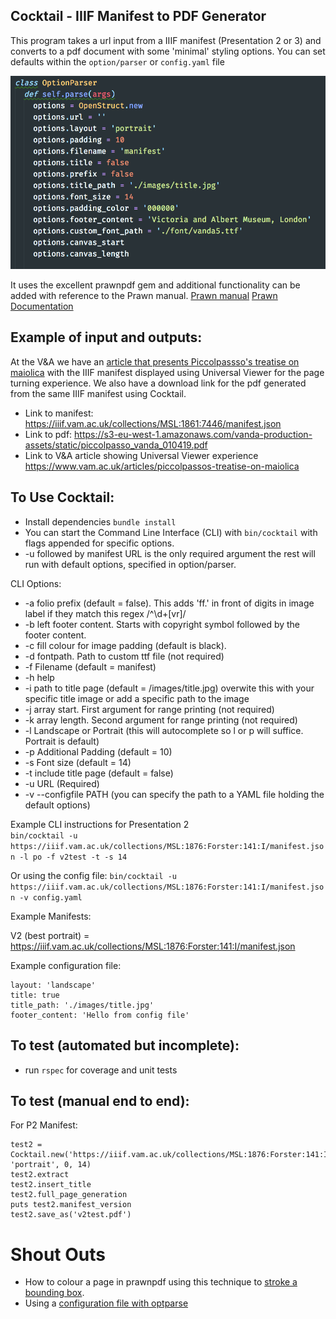 Cocktail - IIIF Manifest to PDF Generator
-----

This program takes a url input from a IIIF manifest (Presentation 2 or 3) and converts to a pdf document with some 'minimal' styling options.
You can set defaults within the `option/parser` or `config.yaml` file

![Default options](images/default_options.png)

It uses the excellent prawnpdf gem and additional functionality can be added with reference to the Prawn manual.
[Prawn manual](http://prawnpdf.org/manual.pdf)
[Prawn Documentation](http://prawnpdf.org/docs/0.11.1/Prawn/Document.html)

Example of input and outputs:
---

At the V&A we have an [article that presents Piccolpassso's treatise on maiolica](https://www.vam.ac.uk/articles/piccolpassos-treatise-on-maiolica) with the IIIF manifest displayed using Universal Viewer for the page turning experience. We also have a download link for the pdf generated from the same IIIF manifest using Cocktail.

- Link to manifest: https://iiif.vam.ac.uk/collections/MSL:1861:7446/manifest.json  
- Link to pdf: https://s3-eu-west-1.amazonaws.com/vanda-production-assets/static/piccolpasso_vanda_010419.pdf  
- Link to V&A article showing Universal Viewer experience https://www.vam.ac.uk/articles/piccolpassos-treatise-on-maiolica


To Use Cocktail:
---

- Install dependencies `bundle install`
- You can start the Command Line Interface (CLI) with `bin/cocktail` with flags appended for specific options. 
- -u followed by manifest URL is the only required argument the rest will run with default options, specified in option/parser.

CLI Options:

- -a folio prefix (default = false). This adds 'ff.' in front of digits in image label if they match this regex /^\d+[vr]/
- -b left footer content. Starts with copyright symbol followed by the footer content.
- -c fill colour for image padding (default is black).
- -d fontpath. Path to custom ttf file (not required)
- -f Filename (default = manifest)
- -h help
- -i path to title page (default = /images/title.jpg) overwite this with your specific title image or add a specific path to the image
- -j array start. First argument for range printing (not required)
- -k array length. Second argument for range printing (not required)
- -l Landscape or Portrait (this will autocomplete so l or p will suffice. Portrait is default)
- -p Additional Padding (default = 10)
- -s Font size (default = 14)
- -t include title page (default = false)
- -u URL (Required)
- -v --configfile PATH (you can specify the path to a YAML file holding the default options)

Example CLI instructions for Presentation 2  
`bin/cocktail -u https://iiif.vam.ac.uk/collections/MSL:1876:Forster:141:I/manifest.json -l po -f v2test -t -s 14`

Or using the config file:
`bin/cocktail -u https://iiif.vam.ac.uk/collections/MSL:1876:Forster:141:I/manifest.json -v config.yaml`


Example Manifests:

V2 (best portrait) = https://iiif.vam.ac.uk/collections/MSL:1876:Forster:141:I/manifest.json

Example configuration file:

```
layout: 'landscape'
title: true
title_path: './images/title.jpg'
footer_content: 'Hello from config file'
```

To test (automated but incomplete):
---

- run `rspec` for coverage and unit tests

To test (manual end to end):
---

For P2 Manifest:  

```
test2 = Cocktail.new('https://iiif.vam.ac.uk/collections/MSL:1876:Forster:141:I/manifest.json', 'portrait', 0, 14)  
test2.extract  
test2.insert_title  
test2.full_page_generation  
puts test2.manifest_version  
test2.save_as('v2test.pdf')  
```

Shout Outs
===

- How to colour a page in prawnpdf using this technique to [stroke a bounding box](https://stackoverflow.com/questions/17757298/how-to-add-background-fill-color-to-a-bounding-box-in-prawn).
- Using a [configuration file with optparse](https://stackoverflow.com/questions/4375530/ruby-configuration-file-parser-combined-with-optionparser)
